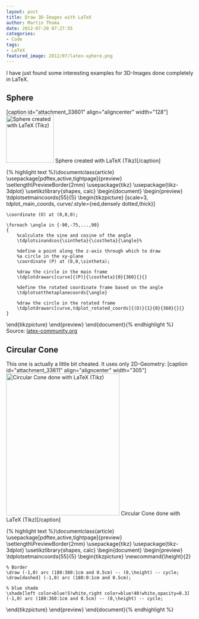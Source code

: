 ```yaml
---
layout: post
title: Draw 3D-Images with LaTeX
author: Martin Thoma
date: 2012-07-20 07:27:55
categories: 
- Code
tags: 
- LaTeX
featured_image: 2012/07/latex-sphere.png
---
```

I have just found some interesting examples for 3D-Images done completely in LaTeX.

<h2>Sphere</h2>
[caption id="attachment_33601" align="aligncenter" width="128"]<a href="http://martin-thoma.com/wp-content/uploads/2012/07/latex-sphere.png"><img src="http://martin-thoma.com/wp-content/uploads/2012/07/latex-sphere.png" alt="Sphere created with LaTeX (Tikz)" title="Sphere created with LaTeX (Tikz)" width="128" height="128" class="size-full wp-image-33601" /></a> Sphere created with LaTeX (Tikz)[/caption]

{% highlight text %}\documentclass{article}
\usepackage[pdftex,active,tightpage]{preview}
\setlength\PreviewBorder{2mm}
\usepackage{tikz}
\usepackage{tikz-3dplot}
\usetikzlibrary{shapes, calc} 
\begin{document}
\begin{preview}
\tdplotsetmaincoords{55}{5}
\begin{tikzpicture}
    [scale=3,
        tdplot_main_coords,
        curve/.style={red,densely dotted,thick}]

    \coordinate (O) at (0,0,0);
    
    \foreach \angle in {-90,-75,...,90}
    {
        %calculate the sine and cosine of the angle
        \tdplotsinandcos{\sintheta}{\costheta}{\angle}%

        %define a point along the z-axis through which to draw
        %a circle in the xy-plane
        \coordinate (P) at (0,0,\sintheta);

        %draw the circle in the main frame
        \tdplotdrawarc[curve]{(P)}{\costheta}{0}{360}{}{}
        
        %define the rotated coordinate frame based on the angle
        \tdplotsetthetaplanecoords{\angle}
        
        %draw the circle in the rotated frame
        \tdplotdrawarc[curve,tdplot_rotated_coords]{(O)}{1}{0}{360}{}{}
    }

\end{tikzpicture}
\end{preview}
\end{document}{% endhighlight %}
Source: <a href="http://www.latex-community.org/know-how/440-tikz-3dplot">latex-community.org</a>

<h2>Circular Cone</h2>
This one is actually a little bit cheated. It uses only 2D-Geometry:
[caption id="attachment_33611" align="aligncenter" width="305"]<a href="http://martin-thoma.com/wp-content/uploads/2012/07/latex-circular-cone.png"><img src="http://martin-thoma.com/wp-content/uploads/2012/07/latex-circular-cone.png" alt="Circular Cone done with LaTeX (Tikz)" title="Circular Cone done with LaTeX (Tikz)" width="305" height="382" class="size-full wp-image-33611" /></a> Circular Cone done with LaTeX (Tikz)[/caption]

{% highlight text %}\documentclass{article}
\usepackage[pdftex,active,tightpage]{preview}
\setlength\PreviewBorder{2mm}
\usepackage{tikz}
\usepackage{tikz-3dplot}
\usetikzlibrary{shapes, calc} 
\begin{document}
\begin{preview}
\tdplotsetmaincoords{55}{5}
\begin{tikzpicture}
    \newcommand{\height}{2}

    % Border
    \draw (-1,0) arc (180:360:1cm and 0.5cm) -- (0,\height) -- cycle;
    \draw[dashed] (-1,0) arc (180:0:1cm and 0.5cm);

    % blue shade
    \shade[left color=blue!5!white,right color=blue!40!white,opacity=0.3] (-1,0) arc (180:360:1cm and 0.5cm) -- (0,\height) -- cycle;
\end{tikzpicture}
\end{preview}
\end{document}{% endhighlight %}